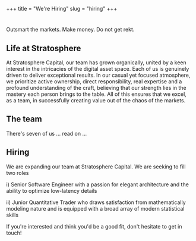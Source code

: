 +++
title = "We're Hiring"
slug = "hiring"
+++

# 

Outsmart the markets.  Make money.  Do not get rekt.

## Life at Stratosphere

At Stratosphere Capital, our team has grown organically, united by a keen
interest in the intricacies of the digital asset space. Each of us is genuinely
driven to deliver exceptional results. In our casual yet focused atmosphere, we
prioritize active ownership, direct responsibility, real expertise and a
profound understanding of the craft, believing that our strength lies in the
mastery each person brings to the table. All of this ensures that we excel, as a
team, in successfully creating value out of the chaos of the markets.

## The team

There's seven of us ... read on ...

## Hiring

We are expanding our team at Stratosphere Capital.  We are seeking to fill two
roles

  i) Senior Software Engineer with a passion for elegant architecture and the ability to optimize low-latency details

  ii) Junior Quantitative Trader who draws satisfaction from mathematically modeling nature and is equipped with a broad array of modern statistical skills

If you're interested and think you'd be a good fit, don't hesitate to get in touch!
